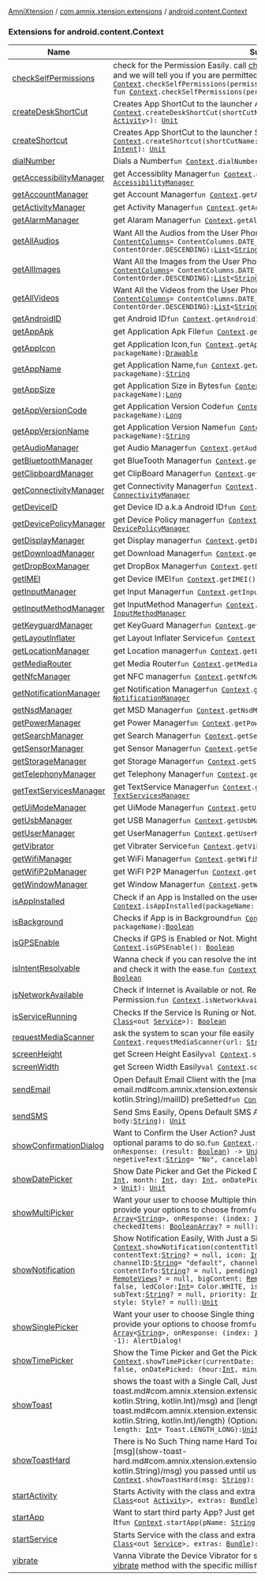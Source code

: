 [AmniXtension](../../index.md) / [com.amnix.xtension.extensions](../index.md) / [android.content.Context](./index.md)

### Extensions for android.content.Context

| Name | Summary |
|---|---|
| [checkSelfPermissions](check-self-permissions.md) | check for the Permission Easily. call [checkSelfPermissions](check-self-permissions.md) with the permissions and we will tell you if you are permitted or not.`fun `[`Context`](https://developer.android.com/reference/android/content/Context.html)`.checkSelfPermissions(permissions: `[`Array`](https://kotlinlang.org/api/latest/jvm/stdlib/kotlin/-array/index.html)`<`[`String`](https://kotlinlang.org/api/latest/jvm/stdlib/kotlin/-string/index.html)`>): `[`Boolean`](https://kotlinlang.org/api/latest/jvm/stdlib/kotlin/-boolean/index.html)<br>`fun `[`Context`](https://developer.android.com/reference/android/content/Context.html)`.checkSelfPermissions(permissions: `[`List`](https://kotlinlang.org/api/latest/jvm/stdlib/kotlin.collections/-list/index.html)`<`[`String`](https://kotlinlang.org/api/latest/jvm/stdlib/kotlin/-string/index.html)`>): `[`Boolean`](https://kotlinlang.org/api/latest/jvm/stdlib/kotlin/-boolean/index.html) |
| [createDeskShortCut](create-desk-short-cut.md) | Creates App ShortCut to the launcher App Drawer`fun `[`Context`](https://developer.android.com/reference/android/content/Context.html)`.createDeskShortCut(shortCutName: `[`String`](https://kotlinlang.org/api/latest/jvm/stdlib/kotlin/-string/index.html)`, icon: `[`Int`](https://kotlinlang.org/api/latest/jvm/stdlib/kotlin/-int/index.html)`, cls: `[`Class`](https://docs.oracle.com/javase/6/docs/api/java/lang/Class.html)`<out `[`Activity`](https://developer.android.com/reference/android/app/Activity.html)`>): `[`Unit`](https://kotlinlang.org/api/latest/jvm/stdlib/kotlin/-unit/index.html) |
| [createShortcut](create-shortcut.md) | Creates App ShortCut to the launcher Screen`fun `[`Context`](https://developer.android.com/reference/android/content/Context.html)`.createShortcut(shortCutName: `[`String`](https://kotlinlang.org/api/latest/jvm/stdlib/kotlin/-string/index.html)`, iconId: `[`Int`](https://kotlinlang.org/api/latest/jvm/stdlib/kotlin/-int/index.html)`, presentIntent: `[`Intent`](https://developer.android.com/reference/android/content/Intent.html)`): `[`Unit`](https://kotlinlang.org/api/latest/jvm/stdlib/kotlin/-unit/index.html) |
| [dialNumber](dial-number.md) | Dials a Number`fun `[`Context`](https://developer.android.com/reference/android/content/Context.html)`.dialNumber(number: `[`String`](https://kotlinlang.org/api/latest/jvm/stdlib/kotlin/-string/index.html)`): `[`Unit`](https://kotlinlang.org/api/latest/jvm/stdlib/kotlin/-unit/index.html) |
| [getAccessibilityManager](get-accessibility-manager.md) | get Accessiblity Manager`fun `[`Context`](https://developer.android.com/reference/android/content/Context.html)`.getAccessibilityManager(): `[`AccessibilityManager`](https://developer.android.com/reference/android/view/accessibility/AccessibilityManager.html) |
| [getAccountManager](get-account-manager.md) | get Account Manager`fun `[`Context`](https://developer.android.com/reference/android/content/Context.html)`.getAccountManager(): `[`AccountManager`](https://developer.android.com/reference/android/accounts/AccountManager.html) |
| [getActivityManager](get-activity-manager.md) | get Activity Manager`fun `[`Context`](https://developer.android.com/reference/android/content/Context.html)`.getActivityManager(): `[`ActivityManager`](https://developer.android.com/reference/android/app/ActivityManager.html) |
| [getAlarmManager](get-alarm-manager.md) | get Alaram Manager`fun `[`Context`](https://developer.android.com/reference/android/content/Context.html)`.getAlarmManager(): `[`AlarmManager`](https://developer.android.com/reference/android/app/AlarmManager.html) |
| [getAllAudios](get-all-audios.md) | Want All the Audios from the User Phone?`fun `[`Context`](https://developer.android.com/reference/android/content/Context.html)`.getAllAudios(sortBy: `[`ContentColumns`](../../com.amnix.xtension.enums/-content-columns/index.md)` = ContentColumns.DATE_ADDED, order: `[`ContentOrder`](../../com.amnix.xtension.enums/-content-order/index.md)` = ContentOrder.DESCENDING): `[`List`](https://kotlinlang.org/api/latest/jvm/stdlib/kotlin.collections/-list/index.html)`<`[`String`](https://kotlinlang.org/api/latest/jvm/stdlib/kotlin/-string/index.html)`>` |
| [getAllImages](get-all-images.md) | Want All the Images from the User Phone?`fun `[`Context`](https://developer.android.com/reference/android/content/Context.html)`.getAllImages(sortBy: `[`ContentColumns`](../../com.amnix.xtension.enums/-content-columns/index.md)` = ContentColumns.DATE_ADDED, order: `[`ContentOrder`](../../com.amnix.xtension.enums/-content-order/index.md)` = ContentOrder.DESCENDING): `[`List`](https://kotlinlang.org/api/latest/jvm/stdlib/kotlin.collections/-list/index.html)`<`[`String`](https://kotlinlang.org/api/latest/jvm/stdlib/kotlin/-string/index.html)`>` |
| [getAllVideos](get-all-videos.md) | Want All the Videos from the User Phone?`fun `[`Context`](https://developer.android.com/reference/android/content/Context.html)`.getAllVideos(sortBy: `[`ContentColumns`](../../com.amnix.xtension.enums/-content-columns/index.md)` = ContentColumns.DATE_ADDED, order: `[`ContentOrder`](../../com.amnix.xtension.enums/-content-order/index.md)` = ContentOrder.DESCENDING): `[`List`](https://kotlinlang.org/api/latest/jvm/stdlib/kotlin.collections/-list/index.html)`<`[`String`](https://kotlinlang.org/api/latest/jvm/stdlib/kotlin/-string/index.html)`>` |
| [getAndroidID](get-android-i-d.md) | get Android ID`fun `[`Context`](https://developer.android.com/reference/android/content/Context.html)`.getAndroidID(): `[`String`](https://kotlinlang.org/api/latest/jvm/stdlib/kotlin/-string/index.html)`!` |
| [getAppApk](get-app-apk.md) | get Application Apk File`fun `[`Context`](https://developer.android.com/reference/android/content/Context.html)`.getAppApk(pName: `[`String`](https://kotlinlang.org/api/latest/jvm/stdlib/kotlin/-string/index.html)` = packageName): `[`File`](https://docs.oracle.com/javase/6/docs/api/java/io/File.html) |
| [getAppIcon](get-app-icon.md) | get Application Icon,`fun `[`Context`](https://developer.android.com/reference/android/content/Context.html)`.getAppIcon(pName: `[`String`](https://kotlinlang.org/api/latest/jvm/stdlib/kotlin/-string/index.html)` = packageName): `[`Drawable`](https://developer.android.com/reference/android/graphics/drawable/Drawable.html) |
| [getAppName](get-app-name.md) | get Application Name,`fun `[`Context`](https://developer.android.com/reference/android/content/Context.html)`.getAppName(pName: `[`String`](https://kotlinlang.org/api/latest/jvm/stdlib/kotlin/-string/index.html)` = packageName): `[`String`](https://kotlinlang.org/api/latest/jvm/stdlib/kotlin/-string/index.html) |
| [getAppSize](get-app-size.md) | get Application Size in Bytes`fun `[`Context`](https://developer.android.com/reference/android/content/Context.html)`.getAppSize(pName: `[`String`](https://kotlinlang.org/api/latest/jvm/stdlib/kotlin/-string/index.html)` = packageName): `[`Long`](https://kotlinlang.org/api/latest/jvm/stdlib/kotlin/-long/index.html) |
| [getAppVersionCode](get-app-version-code.md) | get Application Version Code`fun `[`Context`](https://developer.android.com/reference/android/content/Context.html)`.getAppVersionCode(pName: `[`String`](https://kotlinlang.org/api/latest/jvm/stdlib/kotlin/-string/index.html)` = packageName): `[`Long`](https://kotlinlang.org/api/latest/jvm/stdlib/kotlin/-long/index.html) |
| [getAppVersionName](get-app-version-name.md) | get Application Version Name`fun `[`Context`](https://developer.android.com/reference/android/content/Context.html)`.getAppVersionName(pName: `[`String`](https://kotlinlang.org/api/latest/jvm/stdlib/kotlin/-string/index.html)` = packageName): `[`String`](https://kotlinlang.org/api/latest/jvm/stdlib/kotlin/-string/index.html) |
| [getAudioManager](get-audio-manager.md) | get Audio Manager`fun `[`Context`](https://developer.android.com/reference/android/content/Context.html)`.getAudioManager(): `[`AudioManager`](https://developer.android.com/reference/android/media/AudioManager.html) |
| [getBluetoothManager](get-bluetooth-manager.md) | get BlueTooth Manager`fun `[`Context`](https://developer.android.com/reference/android/content/Context.html)`.getBluetoothManager(): `[`BluetoothManager`](https://developer.android.com/reference/android/bluetooth/BluetoothManager.html) |
| [getClipboardManager](get-clipboard-manager.md) | get ClipBoard Manager`fun `[`Context`](https://developer.android.com/reference/android/content/Context.html)`.getClipboardManager(): `[`ClipboardManager`](https://developer.android.com/reference/android/content/ClipboardManager.html) |
| [getConnectivityManager](get-connectivity-manager.md) | get Connectivity Manager`fun `[`Context`](https://developer.android.com/reference/android/content/Context.html)`.getConnectivityManager(): `[`ConnectivityManager`](https://developer.android.com/reference/android/net/ConnectivityManager.html) |
| [getDeviceID](get-device-i-d.md) | get Device ID a.k.a Android ID`fun `[`Context`](https://developer.android.com/reference/android/content/Context.html)`.getDeviceID(): `[`String`](https://kotlinlang.org/api/latest/jvm/stdlib/kotlin/-string/index.html)`!` |
| [getDevicePolicyManager](get-device-policy-manager.md) | get Device Policy manager`fun `[`Context`](https://developer.android.com/reference/android/content/Context.html)`.getDevicePolicyManager(): `[`DevicePolicyManager`](https://developer.android.com/reference/android/app/admin/DevicePolicyManager.html) |
| [getDisplayManager](get-display-manager.md) | get Display manager`fun `[`Context`](https://developer.android.com/reference/android/content/Context.html)`.getDisplayManager(): `[`DisplayManager`](https://developer.android.com/reference/android/hardware/display/DisplayManager.html) |
| [getDownloadManager](get-download-manager.md) | get Download Manager`fun `[`Context`](https://developer.android.com/reference/android/content/Context.html)`.getDownloadManager(): `[`DownloadManager`](https://developer.android.com/reference/android/app/DownloadManager.html) |
| [getDropBoxManager](get-drop-box-manager.md) | get DropBox Manager`fun `[`Context`](https://developer.android.com/reference/android/content/Context.html)`.getDropBoxManager(): `[`DropBoxManager`](https://developer.android.com/reference/android/os/DropBoxManager.html) |
| [getIMEI](get-i-m-e-i.md) | get Device IMEI`fun `[`Context`](https://developer.android.com/reference/android/content/Context.html)`.getIMEI(): `[`String`](https://kotlinlang.org/api/latest/jvm/stdlib/kotlin/-string/index.html)`!` |
| [getInputManager](get-input-manager.md) | get Input Manager`fun `[`Context`](https://developer.android.com/reference/android/content/Context.html)`.getInputManager(): `[`InputManager`](https://developer.android.com/reference/android/hardware/input/InputManager.html) |
| [getInputMethodManager](get-input-method-manager.md) | get InputMethod Manager`fun `[`Context`](https://developer.android.com/reference/android/content/Context.html)`.getInputMethodManager(): `[`InputMethodManager`](https://developer.android.com/reference/android/view/inputmethod/InputMethodManager.html) |
| [getKeyguardManager](get-keyguard-manager.md) | get KeyGuard Manager`fun `[`Context`](https://developer.android.com/reference/android/content/Context.html)`.getKeyguardManager(): `[`KeyguardManager`](https://developer.android.com/reference/android/app/KeyguardManager.html) |
| [getLayoutInflater](get-layout-inflater.md) | get Layout Inflater Service`fun `[`Context`](https://developer.android.com/reference/android/content/Context.html)`.getLayoutInflater(): `[`LayoutInflater`](https://developer.android.com/reference/android/view/LayoutInflater.html)`!` |
| [getLocationManager](get-location-manager.md) | get Location manager`fun `[`Context`](https://developer.android.com/reference/android/content/Context.html)`.getLocationManager(): `[`LocationManager`](https://developer.android.com/reference/android/location/LocationManager.html) |
| [getMediaRouter](get-media-router.md) | get Media Router`fun `[`Context`](https://developer.android.com/reference/android/content/Context.html)`.getMediaRouter(): `[`MediaRouter`](https://developer.android.com/reference/android/media/MediaRouter.html) |
| [getNfcManager](get-nfc-manager.md) | get NFC manager`fun `[`Context`](https://developer.android.com/reference/android/content/Context.html)`.getNfcManager(): `[`NfcManager`](https://developer.android.com/reference/android/nfc/NfcManager.html) |
| [getNotificationManager](get-notification-manager.md) | get Notification Manager`fun `[`Context`](https://developer.android.com/reference/android/content/Context.html)`.getNotificationManager(): `[`NotificationManager`](https://developer.android.com/reference/android/app/NotificationManager.html) |
| [getNsdManager](get-nsd-manager.md) | get MSD Manager`fun `[`Context`](https://developer.android.com/reference/android/content/Context.html)`.getNsdManager(): `[`NsdManager`](https://developer.android.com/reference/android/net/nsd/NsdManager.html) |
| [getPowerManager](get-power-manager.md) | get Power Manager`fun `[`Context`](https://developer.android.com/reference/android/content/Context.html)`.getPowerManager(): `[`PowerManager`](https://developer.android.com/reference/android/os/PowerManager.html) |
| [getSearchManager](get-search-manager.md) | get Search Manager`fun `[`Context`](https://developer.android.com/reference/android/content/Context.html)`.getSearchManager(): `[`SearchManager`](https://developer.android.com/reference/android/app/SearchManager.html) |
| [getSensorManager](get-sensor-manager.md) | get Sensor Manager`fun `[`Context`](https://developer.android.com/reference/android/content/Context.html)`.getSensorManager(): `[`SensorManager`](https://developer.android.com/reference/android/hardware/SensorManager.html) |
| [getStorageManager](get-storage-manager.md) | get Storage Manager`fun `[`Context`](https://developer.android.com/reference/android/content/Context.html)`.getStorageManager(): `[`StorageManager`](https://developer.android.com/reference/android/os/storage/StorageManager.html) |
| [getTelephonyManager](get-telephony-manager.md) | get Telephony Manager`fun `[`Context`](https://developer.android.com/reference/android/content/Context.html)`.getTelephonyManager(): `[`TelephonyManager`](https://developer.android.com/reference/android/telephony/TelephonyManager.html) |
| [getTextServicesManager](get-text-services-manager.md) | get TextService Manager`fun `[`Context`](https://developer.android.com/reference/android/content/Context.html)`.getTextServicesManager(): `[`TextServicesManager`](https://developer.android.com/reference/android/view/textservice/TextServicesManager.html) |
| [getUiModeManager](get-ui-mode-manager.md) | get UiMode Manager`fun `[`Context`](https://developer.android.com/reference/android/content/Context.html)`.getUiModeManager(): `[`UiModeManager`](https://developer.android.com/reference/android/app/UiModeManager.html) |
| [getUsbManager](get-usb-manager.md) | get USB Manager`fun `[`Context`](https://developer.android.com/reference/android/content/Context.html)`.getUsbManager(): `[`UsbManager`](https://developer.android.com/reference/android/hardware/usb/UsbManager.html) |
| [getUserManager](get-user-manager.md) | get UserManager`fun `[`Context`](https://developer.android.com/reference/android/content/Context.html)`.getUserManager(): `[`UserManager`](https://developer.android.com/reference/android/os/UserManager.html) |
| [getVibrator](get-vibrator.md) | get Vibrater Service`fun `[`Context`](https://developer.android.com/reference/android/content/Context.html)`.getVibrator(): `[`Vibrator`](https://developer.android.com/reference/android/os/Vibrator.html) |
| [getWifiManager](get-wifi-manager.md) | get WiFi Manager`fun `[`Context`](https://developer.android.com/reference/android/content/Context.html)`.getWifiManager(): `[`WifiManager`](https://developer.android.com/reference/android/net/wifi/WifiManager.html) |
| [getWifiP2pManager](get-wifi-p2p-manager.md) | get WiFI P2P Manager`fun `[`Context`](https://developer.android.com/reference/android/content/Context.html)`.getWifiP2pManager(): `[`WifiP2pManager`](https://developer.android.com/reference/android/net/wifi/p2p/WifiP2pManager.html) |
| [getWindowManager](get-window-manager.md) | get Window Manager`fun `[`Context`](https://developer.android.com/reference/android/content/Context.html)`.getWindowManager(): `[`WindowManager`](https://developer.android.com/reference/android/view/WindowManager.html) |
| [isAppInstalled](is-app-installed.md) | Check if an App is Installed on the user device.`fun `[`Context`](https://developer.android.com/reference/android/content/Context.html)`.isAppInstalled(packageName: `[`String`](https://kotlinlang.org/api/latest/jvm/stdlib/kotlin/-string/index.html)`): `[`Boolean`](https://kotlinlang.org/api/latest/jvm/stdlib/kotlin/-boolean/index.html) |
| [isBackground](is-background.md) | Checks if App is in Background`fun `[`Context`](https://developer.android.com/reference/android/content/Context.html)`.isBackground(pName: `[`String`](https://kotlinlang.org/api/latest/jvm/stdlib/kotlin/-string/index.html)` = packageName): `[`Boolean`](https://kotlinlang.org/api/latest/jvm/stdlib/kotlin/-boolean/index.html) |
| [isGPSEnable](is-g-p-s-enable.md) | Checks if GPS is Enabled or Not. Might Require the Location Permission`fun `[`Context`](https://developer.android.com/reference/android/content/Context.html)`.isGPSEnable(): `[`Boolean`](https://kotlinlang.org/api/latest/jvm/stdlib/kotlin/-boolean/index.html) |
| [isIntentResolvable](is-intent-resolvable.md) | Wanna check if you can resolve the intent? Call [isIntentResolvable](is-intent-resolvable.md) with your intent and check it with the ease.`fun `[`Context`](https://developer.android.com/reference/android/content/Context.html)`.isIntentResolvable(intent: `[`Intent`](https://developer.android.com/reference/android/content/Intent.html)`): `[`Boolean`](https://kotlinlang.org/api/latest/jvm/stdlib/kotlin/-boolean/index.html) |
| [isNetworkAvailable](is-network-available.md) | Check if Internet is Available or not. Requires ACCESS_NETWORK_STATE Permission.`fun `[`Context`](https://developer.android.com/reference/android/content/Context.html)`.isNetworkAvailable(): `[`Boolean`](https://kotlinlang.org/api/latest/jvm/stdlib/kotlin/-boolean/index.html) |
| [isServiceRunning](is-service-running.md) | Checks If the Service Is Runing or Not.`fun `[`Context`](https://developer.android.com/reference/android/content/Context.html)`.isServiceRunning(clazz: `[`Class`](https://docs.oracle.com/javase/6/docs/api/java/lang/Class.html)`<out `[`Service`](https://developer.android.com/reference/android/app/Service.html)`>): `[`Boolean`](https://kotlinlang.org/api/latest/jvm/stdlib/kotlin/-boolean/index.html) |
| [requestMediaScanner](request-media-scanner.md) | ask the system to scan your file easily with a broadcast.`fun `[`Context`](https://developer.android.com/reference/android/content/Context.html)`.requestMediaScanner(url: `[`String`](https://kotlinlang.org/api/latest/jvm/stdlib/kotlin/-string/index.html)`): `[`Unit`](https://kotlinlang.org/api/latest/jvm/stdlib/kotlin/-unit/index.html) |
| [screenHeight](screen-height.md) | get Screen Height Easily`val `[`Context`](https://developer.android.com/reference/android/content/Context.html)`.screenHeight: `[`Int`](https://kotlinlang.org/api/latest/jvm/stdlib/kotlin/-int/index.html) |
| [screenWidth](screen-width.md) | get Screen Width Easily`val `[`Context`](https://developer.android.com/reference/android/content/Context.html)`.screenWidth: `[`Int`](https://kotlinlang.org/api/latest/jvm/stdlib/kotlin/-int/index.html) |
| [sendEmail](send-email.md) | Open Default Email Client with the [mailID](send-email.md#com.amnix.xtension.extensions$sendEmail(android.content.Context, kotlin.String)/mailID) preSetted`fun `[`Context`](https://developer.android.com/reference/android/content/Context.html)`.sendEmail(mailID: `[`String`](https://kotlinlang.org/api/latest/jvm/stdlib/kotlin/-string/index.html)`): `[`Unit`](https://kotlinlang.org/api/latest/jvm/stdlib/kotlin/-unit/index.html) |
| [sendSMS](send-s-m-s.md) | Send Sms Easily, Opens Default SMS App.`fun `[`Context`](https://developer.android.com/reference/android/content/Context.html)`.sendSMS(to: `[`String`](https://kotlinlang.org/api/latest/jvm/stdlib/kotlin/-string/index.html)` = "", body: `[`String`](https://kotlinlang.org/api/latest/jvm/stdlib/kotlin/-string/index.html)`): `[`Unit`](https://kotlinlang.org/api/latest/jvm/stdlib/kotlin/-unit/index.html) |
| [showConfirmationDialog](show-confirmation-dialog.md) | Want to Confirm the User Action? Just call showConfirmationDialog with required + optional params to do so.`fun `[`Context`](https://developer.android.com/reference/android/content/Context.html)`.showConfirmationDialog(msg: `[`String`](https://kotlinlang.org/api/latest/jvm/stdlib/kotlin/-string/index.html)`, onResponse: (result: `[`Boolean`](https://kotlinlang.org/api/latest/jvm/stdlib/kotlin/-boolean/index.html)`) -> `[`Unit`](https://kotlinlang.org/api/latest/jvm/stdlib/kotlin/-unit/index.html)`, positiveText: `[`String`](https://kotlinlang.org/api/latest/jvm/stdlib/kotlin/-string/index.html)` = "Yes", negetiveText: `[`String`](https://kotlinlang.org/api/latest/jvm/stdlib/kotlin/-string/index.html)` = "No", cancelable: `[`Boolean`](https://kotlinlang.org/api/latest/jvm/stdlib/kotlin/-boolean/index.html)` = false): AlertDialog!` |
| [showDatePicker](show-date-picker.md) | Show Date Picker and Get the Picked Date Easily`fun `[`Context`](https://developer.android.com/reference/android/content/Context.html)`.showDatePicker(year: `[`Int`](https://kotlinlang.org/api/latest/jvm/stdlib/kotlin/-int/index.html)`, month: `[`Int`](https://kotlinlang.org/api/latest/jvm/stdlib/kotlin/-int/index.html)`, day: `[`Int`](https://kotlinlang.org/api/latest/jvm/stdlib/kotlin/-int/index.html)`, onDatePicked: (year: `[`Int`](https://kotlinlang.org/api/latest/jvm/stdlib/kotlin/-int/index.html)`, month: `[`Int`](https://kotlinlang.org/api/latest/jvm/stdlib/kotlin/-int/index.html)`, day: `[`Int`](https://kotlinlang.org/api/latest/jvm/stdlib/kotlin/-int/index.html)`) -> `[`Unit`](https://kotlinlang.org/api/latest/jvm/stdlib/kotlin/-unit/index.html)`): `[`Unit`](https://kotlinlang.org/api/latest/jvm/stdlib/kotlin/-unit/index.html) |
| [showMultiPicker](show-multi-picker.md) | Want your user to choose Multiple things from a bunch? call showMultiPicker and provide your options to choose from`fun `[`Context`](https://developer.android.com/reference/android/content/Context.html)`.showMultiPicker(choices: `[`Array`](https://kotlinlang.org/api/latest/jvm/stdlib/kotlin/-array/index.html)`<`[`String`](https://kotlinlang.org/api/latest/jvm/stdlib/kotlin/-string/index.html)`>, onResponse: (index: `[`Int`](https://kotlinlang.org/api/latest/jvm/stdlib/kotlin/-int/index.html)`, isChecked: `[`Boolean`](https://kotlinlang.org/api/latest/jvm/stdlib/kotlin/-boolean/index.html)`) -> `[`Unit`](https://kotlinlang.org/api/latest/jvm/stdlib/kotlin/-unit/index.html)`, checkedItems: `[`BooleanArray`](https://kotlinlang.org/api/latest/jvm/stdlib/kotlin/-boolean-array/index.html)`? = null): AlertDialog!` |
| [showNotification](show-notification.md) | Show Notification Easily, With Just a Single Method`fun `[`Context`](https://developer.android.com/reference/android/content/Context.html)`.showNotification(contentTitle: `[`String`](https://kotlinlang.org/api/latest/jvm/stdlib/kotlin/-string/index.html)`, id: `[`Int`](https://kotlinlang.org/api/latest/jvm/stdlib/kotlin/-int/index.html)` = Random.nextInt(), contentText: `[`String`](https://kotlinlang.org/api/latest/jvm/stdlib/kotlin/-string/index.html)`? = null, icon: `[`Int`](https://kotlinlang.org/api/latest/jvm/stdlib/kotlin/-int/index.html)` = android.R.drawable.stat_notify_more, channelID: `[`String`](https://kotlinlang.org/api/latest/jvm/stdlib/kotlin/-string/index.html)` = "default", channelName: `[`String`](https://kotlinlang.org/api/latest/jvm/stdlib/kotlin/-string/index.html)` = "Default Notification", contentInfo: `[`String`](https://kotlinlang.org/api/latest/jvm/stdlib/kotlin/-string/index.html)`? = null, pendingIntent: `[`PendingIntent`](https://developer.android.com/reference/android/app/PendingIntent.html)`? = null, content: `[`RemoteViews`](https://developer.android.com/reference/android/widget/RemoteViews.html)`? = null, bigContent: `[`RemoteViews`](https://developer.android.com/reference/android/widget/RemoteViews.html)`? = null, autoCancel: `[`Boolean`](https://kotlinlang.org/api/latest/jvm/stdlib/kotlin/-boolean/index.html)` = false, ledColor: `[`Int`](https://kotlinlang.org/api/latest/jvm/stdlib/kotlin/-int/index.html)` = Color.WHITE, isColorized: `[`Boolean`](https://kotlinlang.org/api/latest/jvm/stdlib/kotlin/-boolean/index.html)` = false, subText: `[`String`](https://kotlinlang.org/api/latest/jvm/stdlib/kotlin/-string/index.html)`? = null, priority: `[`Int`](https://kotlinlang.org/api/latest/jvm/stdlib/kotlin/-int/index.html)` = NotificationCompat.PRIORITY_DEFAULT, style: Style? = null): `[`Unit`](https://kotlinlang.org/api/latest/jvm/stdlib/kotlin/-unit/index.html) |
| [showSinglePicker](show-single-picker.md) | Want your user to choose Single thing from a bunch? call showSinglePicker and provide your options to choose from`fun `[`Context`](https://developer.android.com/reference/android/content/Context.html)`.showSinglePicker(choices: `[`Array`](https://kotlinlang.org/api/latest/jvm/stdlib/kotlin/-array/index.html)`<`[`String`](https://kotlinlang.org/api/latest/jvm/stdlib/kotlin/-string/index.html)`>, onResponse: (index: `[`Int`](https://kotlinlang.org/api/latest/jvm/stdlib/kotlin/-int/index.html)`) -> `[`Unit`](https://kotlinlang.org/api/latest/jvm/stdlib/kotlin/-unit/index.html)`, checkedItemIndex: `[`Int`](https://kotlinlang.org/api/latest/jvm/stdlib/kotlin/-int/index.html)` = -1): AlertDialog!` |
| [showTimePicker](show-time-picker.md) | Show the Time Picker and Get the Picked Time Easily`fun `[`Context`](https://developer.android.com/reference/android/content/Context.html)`.showTimePicker(currentDate: `[`Date`](https://docs.oracle.com/javase/6/docs/api/java/util/Date.html)` = currentDate(), is24Hour: `[`Boolean`](https://kotlinlang.org/api/latest/jvm/stdlib/kotlin/-boolean/index.html)` = false, onDatePicked: (hour: `[`Int`](https://kotlinlang.org/api/latest/jvm/stdlib/kotlin/-int/index.html)`, minute: `[`Int`](https://kotlinlang.org/api/latest/jvm/stdlib/kotlin/-int/index.html)`) -> `[`Unit`](https://kotlinlang.org/api/latest/jvm/stdlib/kotlin/-unit/index.html)`): `[`Unit`](https://kotlinlang.org/api/latest/jvm/stdlib/kotlin/-unit/index.html) |
| [showToast](show-toast.md) | shows the toast with a Single Call, Just Provide your [msg](show-toast.md#com.amnix.xtension.extensions$showToast(android.content.Context, kotlin.String, kotlin.Int)/msg) and [length](show-toast.md#com.amnix.xtension.extensions$showToast(android.content.Context, kotlin.String, kotlin.Int)/length) (Optionally)`fun `[`Context`](https://developer.android.com/reference/android/content/Context.html)`.showToast(msg: `[`String`](https://kotlinlang.org/api/latest/jvm/stdlib/kotlin/-string/index.html)`, length: `[`Int`](https://kotlinlang.org/api/latest/jvm/stdlib/kotlin/-int/index.html)` = Toast.LENGTH_LONG): `[`Unit`](https://kotlinlang.org/api/latest/jvm/stdlib/kotlin/-unit/index.html) |
| [showToastHard](show-toast-hard.md) | There is No Such Thing name Hard Toast, Its just an AlertDialog which will the [msg](show-toast-hard.md#com.amnix.xtension.extensions$showToastHard(android.content.Context, kotlin.String)/msg) you passed until user cancels it.`fun `[`Context`](https://developer.android.com/reference/android/content/Context.html)`.showToastHard(msg: `[`String`](https://kotlinlang.org/api/latest/jvm/stdlib/kotlin/-string/index.html)`): AlertDialog!` |
| [startActivity](start-activity.md) | Starts Activity with the class and extra values`fun `[`Context`](https://developer.android.com/reference/android/content/Context.html)`.startActivity(cls: `[`Class`](https://docs.oracle.com/javase/6/docs/api/java/lang/Class.html)`<out `[`Activity`](https://developer.android.com/reference/android/app/Activity.html)`>, extras: `[`Bundle`](https://developer.android.com/reference/android/os/Bundle.html)`): `[`Unit`](https://kotlinlang.org/api/latest/jvm/stdlib/kotlin/-unit/index.html) |
| [startApp](start-app.md) | Want to start third party App? Just get us the package Name and we will Start* It`fun `[`Context`](https://developer.android.com/reference/android/content/Context.html)`.startApp(pName: `[`String`](https://kotlinlang.org/api/latest/jvm/stdlib/kotlin/-string/index.html)`): `[`Unit`](https://kotlinlang.org/api/latest/jvm/stdlib/kotlin/-unit/index.html) |
| [startService](start-service.md) | Starts Service with the class and extra values`fun `[`Context`](https://developer.android.com/reference/android/content/Context.html)`.startService(cls: `[`Class`](https://docs.oracle.com/javase/6/docs/api/java/lang/Class.html)`<out `[`Service`](https://developer.android.com/reference/android/app/Service.html)`>, extras: `[`Bundle`](https://developer.android.com/reference/android/os/Bundle.html)`): `[`ComponentName`](https://developer.android.com/reference/android/content/ComponentName.html)`?` |
| [vibrate](vibrate.md) | Vanna Vibrate the Device Vibrator for some Feedback? do it with the ease of [vibrate](vibrate.md) method with the specific millis`fun `[`Context`](https://developer.android.com/reference/android/content/Context.html)`.vibrate(millis: `[`Long`](https://kotlinlang.org/api/latest/jvm/stdlib/kotlin/-long/index.html)`): `[`Unit`](https://kotlinlang.org/api/latest/jvm/stdlib/kotlin/-unit/index.html) |
